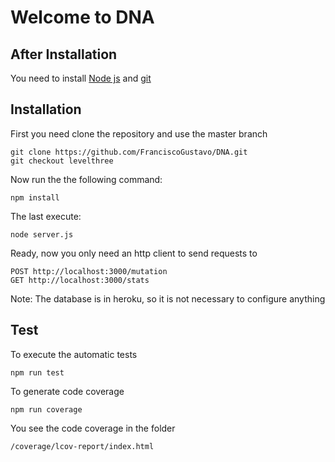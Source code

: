 # Welcome to DNA
## After Installation
You need to install [Node js](https://nodejs.org/es/) and [git](https://git-scm.com/)
## Installation
First you need clone the repository and use the master branch

	git clone https://github.com/FranciscoGustavo/DNA.git
	git checkout levelthree
Now run the the following command:

	npm install

The last execute:
	
	node server.js

Ready, now you only need an http client to send requests to 

	POST http://localhost:3000/mutation
	GET http://localhost:3000/stats
Note: The database is in heroku, so it is not necessary to configure anything
## Test
To execute the automatic tests

	npm run test

To generate code coverage

	npm run coverage

You see the code coverage in the folder

	/coverage/lcov-report/index.html